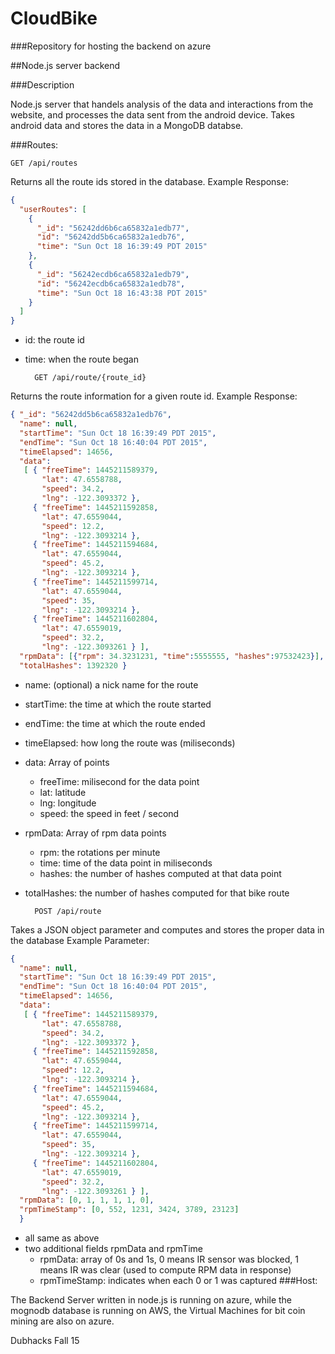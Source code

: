 # CloudBike

###Repository for hosting the backend on azure

##Node.js server backend

###Description

Node.js server that handels analysis of the data and interactions from the website, and processes the data sent from the android device. Takes android data and stores the data in a MongoDB databse.

###Routes:

    GET /api/routes
Returns all the route ids stored in the database. 
Example Response: 


```json
{
  "userRoutes": [
    {
      "_id": "56242dd6b6ca65832a1edb77",
      "id": "56242dd5b6ca65832a1edb76",
      "time": "Sun Oct 18 16:39:49 PDT 2015"
    },
    {
      "_id": "56242ecdb6ca65832a1edb79",
      "id": "56242ecdb6ca65832a1edb78",
      "time": "Sun Oct 18 16:43:38 PDT 2015"
    }
  ]
}
```
* id: the route id 
* time: when the route began

        GET /api/route/{route_id}
    
    
Returns the route information for a given route id. 
Example Response:
```json
{ "_id": "56242dd5b6ca65832a1edb76",
  "name": null,
  "startTime": "Sun Oct 18 16:39:49 PDT 2015",
  "endTime": "Sun Oct 18 16:40:04 PDT 2015",
  "timeElapsed": 14656,
  "data": 
   [ { "freeTime": 1445211589379,
       "lat": 47.6558788,
       "speed": 34.2,
       "lng": -122.3093372 },
     { "freeTime": 1445211592858,
       "lat": 47.6559044,
       "speed": 12.2,
       "lng": -122.3093214 },
     { "freeTime": 1445211594684,
       "lat": 47.6559044,
       "speed": 45.2,
       "lng": -122.3093214 },
     { "freeTime": 1445211599714,
       "lat": 47.6559044,
       "speed": 35,
       "lng": -122.3093214 },
     { "freeTime": 1445211602804,
       "lat": 47.6559019,
       "speed": 32.2,
       "lng": -122.3093261 } ],
  "rpmData": [{"rpm": 34.3231231, "time":5555555, "hashes":97532423}],
  "totalHashes": 1392320 }
```
* name: (optional) a nick name for the route
* startTime: the time at which the route started
* endTime: the time at which the route ended
* timeElapsed: how long the route was (miliseconds) 
* data: Array of points
    * freeTime: milisecond for the data point
    * lat: latitude
    * lng: longitude
    * speed: the speed in feet / second
* rpmData: Array of rpm data points
    * rpm: the rotations per minute 
    * time: time of the data point in miliseconds
    * hashes: the number of hashes computed at that data point
* totalHashes: the number of hashes computed for that bike route
    
        POST /api/route
Takes a JSON object parameter and computes and stores the proper data in the database
Example Parameter: 
```json
{ 
  "name": null,
  "startTime": "Sun Oct 18 16:39:49 PDT 2015",
  "endTime": "Sun Oct 18 16:40:04 PDT 2015",
  "timeElapsed": 14656,
  "data": 
   [ { "freeTime": 1445211589379,
       "lat": 47.6558788,
       "speed": 34.2,
       "lng": -122.3093372 },
     { "freeTime": 1445211592858,
       "lat": 47.6559044,
       "speed": 12.2,
       "lng": -122.3093214 },
     { "freeTime": 1445211594684,
       "lat": 47.6559044,
       "speed": 45.2,
       "lng": -122.3093214 },
     { "freeTime": 1445211599714,
       "lat": 47.6559044,
       "speed": 35,
       "lng": -122.3093214 },
     { "freeTime": 1445211602804,
       "lat": 47.6559019,
       "speed": 32.2,
       "lng": -122.3093261 } ],
  "rpmData": [0, 1, 1, 1, 1, 0],
  "rpmTimeStamp": [0, 552, 1231, 3424, 3789, 23123]
  }
```
* all same as above
* two additional fields rpmData and rpmTime
    * rpmData: array of 0s and 1s, 0 means IR sensor was blocked, 1 means IR was clear (used to compute RPM data in response) 
    * rpmTimeStamp: indicates when each 0 or 1 was captured
###Host:

The Backend Server written in node.js is running on azure, while the mognodb database is running on AWS, the Virtual Machines for bit coin mining are also on azure.

Dubhacks Fall 15
